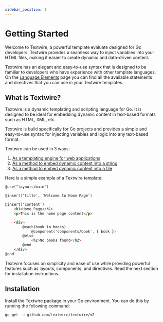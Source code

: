 ```yaml
---
sidebar_position: 1
---
```


# Getting Started

Welcome to Textwire, a powerful template evaluate designed for Go developers. Textwire provides a seamless way to inject variables into your HTML files, making it easier to create dynamic and data-driven content.

Textwire has an elegant and easy-to-use syntax that is designed to be familiar to developers who have experience with other template languages. On the [Language Elements](/docs/v2/language-elements/) page you can find all the available statements and directives that you can use in your Textwire templates.

## What is Textwire?
Textwire is a dynamic templating and scripting language for Go. It is designed to be ideal for embedding dynamic content in text-based formats such as HTML, XML, etc.

Textwire is build specifically for Go projects and provides a simple and easy-to-use syntax for injecting variables and logic into any text-based format.

Textwire can be used in 3 ways:
1. [As a templating engine for web applications](/docs/v2/guides/template-usage)
2. [As a method to embed dynamic content into a string](/docs/v2/guides/eval-string)
3. [As a method to embed dynamic content into a file](/docs/v2/guides/eval-file)

Here is a simple example of a Textwire template:

```html title="home.tw.html"
@use("layouts/main")

@insert('title', 'Welcome to Home Page')

@insert('content')
    <h1>Home Page</h1>
    <p>This is the home page content</p>

    <div>
        @each(book in books)
            @component('components/book', { book })
        @else
            <h2>No books found</h2>
        @end
    </div>
@end
```

Textwire focuses on simplicity and ease of use while providing powerful features such as layouts, components, and directives. Read the next section for installation instructions.

## Installation

Install the Textwire package in your Go environment. You can do this by running the following command:

```bash
go get -u github.com/textwire/textwire/v2
```